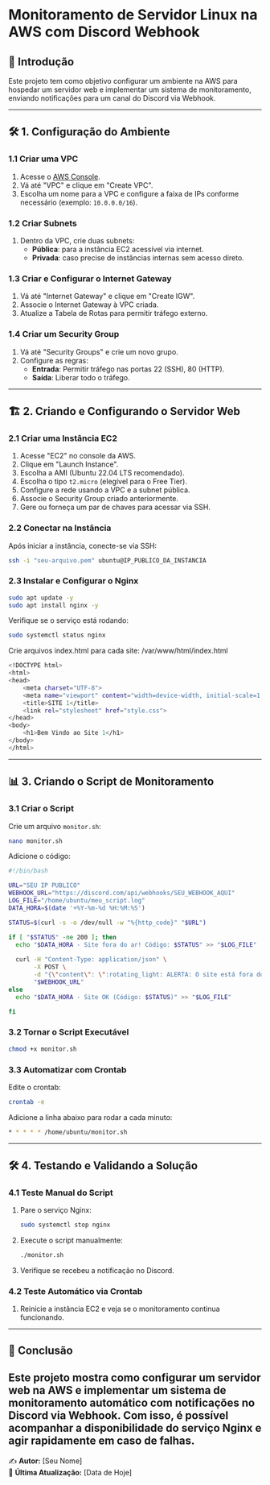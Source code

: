 # Monitoramento de Servidor Linux na AWS com Discord Webhook

## 📌 Introdução
Este projeto tem como objetivo configurar um ambiente na AWS para hospedar um servidor web e implementar um sistema de monitoramento, enviando notificações para um canal do Discord via Webhook.

---
## 🛠️ 1. Configuração do Ambiente

### 1.1 Criar uma VPC
1. Acesse o [AWS Console](https://aws.amazon.com/console/).
2. Vá até "VPC" e clique em "Create VPC".
3. Escolha um nome para a VPC e configure a faixa de IPs conforme necessário (exemplo: `10.0.0.0/16`).

### 1.2 Criar Subnets
1. Dentro da VPC, crie duas subnets:
   - **Pública**: para a instância EC2 acessível via internet.
   - **Privada**: caso precise de instâncias internas sem acesso direto.

### 1.3 Criar e Configurar o Internet Gateway
1. Vá até "Internet Gateway" e clique em "Create IGW".
2. Associe o Internet Gateway à VPC criada.
3. Atualize a Tabela de Rotas para permitir tráfego externo.

### 1.4 Criar um Security Group
1. Vá até "Security Groups" e crie um novo grupo.
2. Configure as regras:
   - **Entrada**: Permitir tráfego nas portas 22 (SSH), 80 (HTTP).
   - **Saída**: Liberar todo o tráfego.

---
## 🏗️ 2. Criando e Configurando o Servidor Web

### 2.1 Criar uma Instância EC2
1. Acesse "EC2" no console da AWS.
2. Clique em "Launch Instance".
3. Escolha a AMI (Ubuntu 22.04 LTS recomendado).
4. Escolha o tipo `t2.micro` (elegível para o Free Tier).
5. Configure a rede usando a VPC e a subnet pública.
6. Associe o Security Group criado anteriormente.
7. Gere ou forneça um par de chaves para acessar via SSH.

### 2.2 Conectar na Instância
Após iniciar a instância, conecte-se via SSH:
```sh
ssh -i "seu-arquivo.pem" ubuntu@IP_PUBLICO_DA_INSTANCIA
```

### 2.3 Instalar e Configurar o Nginx
```sh
sudo apt update -y
sudo apt install nginx -y
```

Verifique se o serviço está rodando:
```sh
sudo systemctl status nginx
```

Crie arquivos index.html para cada site:
/var/www/html/index.html
```sh
<!DOCTYPE html>
<html>
<head>
    <meta charset="UTF-8">
    <meta name="viewport" content="width=device-width, initial-scale=1.0">
    <title>SITE 1</title>
    <link rel="stylesheet" href="style.css">
</head>
<body>
    <h1>Bem Vindo ao Site 1</h1>
</body>
</html>
```
---
## 📊 3. Criando o Script de Monitoramento

### 3.1 Criar o Script
Crie um arquivo `monitor.sh`:
```sh
nano monitor.sh
```

Adicione o código:
```sh
#!/bin/bash

URL="SEU IP PUBLICO"
WEBHOOK_URL="https://discord.com/api/webhooks/SEU_WEBHOOK_AQUI"
LOG_FILE="/home/ubuntu/meu_script.log"
DATA_HORA=$(date '+%Y-%m-%d %H:%M:%S')

STATUS=$(curl -s -o /dev/null -w "%{http_code}" "$URL")

if [ "$STATUS" -ne 200 ]; then
  echo "$DATA_HORA - Site fora do ar! Código: $STATUS" >> "$LOG_FILE"
  
  curl -H "Content-Type: application/json" \
       -X POST \
       -d "{\"content\": \":rotating_light: ALERTA: O site está fora do ar!\"}" \
       "$WEBHOOK_URL"
else
  echo "$DATA_HORA - Site OK (Código: $STATUS)" >> "$LOG_FILE"

fi
```

### 3.2 Tornar o Script Executável
```sh
chmod +x monitor.sh
```

### 3.3 Automatizar com Crontab
Edite o crontab:
```sh
crontab -e
```
Adicione a linha abaixo para rodar a cada minuto:
```sh
* * * * * /home/ubuntu/monitor.sh
```

---
## 🛠️ 4. Testando e Validando a Solução

### 4.1 Teste Manual do Script
1. Pare o serviço Nginx:
   ```sh
   sudo systemctl stop nginx
   ```
2. Execute o script manualmente:
   ```sh
   ./monitor.sh
   ```
3. Verifique se recebeu a notificação no Discord.

### 4.2 Teste Automático via Crontab
1. Reinicie a instância EC2 e veja se o monitoramento continua funcionando.

---
## 🚀 Conclusão
Este projeto mostra como configurar um servidor web na AWS e implementar um sistema de monitoramento automático com notificações no Discord via Webhook. Com isso, é possível acompanhar a disponibilidade do serviço Nginx e agir rapidamente em caso de falhas.
---
✍️ **Autor:** [Seu Nome]  
📅 **Última Atualização:** [Data de Hoje]
